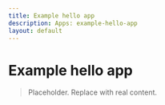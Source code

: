 ```yaml
---
title: Example hello app
description: Apps: example-hello-app
layout: default
---
```

# Example hello app

> Placeholder. Replace with real content.
